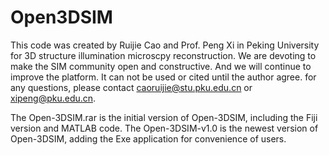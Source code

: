 # Open3DSIM
This code was created by Ruijie Cao and Prof. Peng Xi in Peking University for 3D structure illumination microscpy reconstruction.
We are devoting to make the SIM community open and constructive. 
And we will continue to improve the platform.
It can not be used or cited until the author agree.
for any questions, please contact caoruijie@stu.pku.edu.cn or xipeng@pku.edu.cn.


The Open-3DSIM.rar is the initial version of Open-3DSIM, including the Fiji version and MATLAB code.
The Open-3DSIM-v1.0 is the newest version of Open-3DSIM, adding the Exe application for convenience of users.
